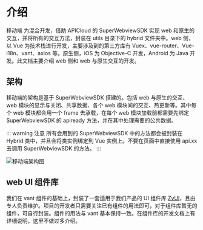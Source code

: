 # 介绍

移动端 为混合开发，借助 APICloud 的 SuperWebviewSDK 实现 web 和原生的交互，并将所有的交互方法，封装在 utils 目录下的 hybrid 文件夹中。web 侧，以 Vue 为技术栈进行开发，主要涉及到的第三方库有 Vuex、vue-router、Vue-i18n、vant、axios 等。原生侧，iOS 为 Objective-C 开发，Android 为 Java 开发。此文档主要介绍 web 侧和 web 与原生交互的开发。

## 架构

移动端的架构是基于 SuperWebviewSDK 搭建的。包括 web 与原生的交互、web 模块的显示与关闭、共享数据、各个 web 模块间的交互、热更新等。其中每个 web 模块都会用一个 frame 去承载，在每个 web 模块加载前都需要先绑定 SuperWebviewSDK 的 apiready 方法，并在其中处理需要的公共数据。

::: warning 注意
所有会用到的 SuperWebviewSDK 中的方法都会被封装在 Hybrid 类中，并且会将类实例绑定到 Vue 实例上。不要在页面中直接使用 api.xx 去调用 SuperWebviewSDK 的方法。
:::

<img :src="$withBase('/jiagou.png')" alt="移动端架构图">

<!-- ## 逻辑图

<img :src="$withBase('/mobile.png')" alt="移动端架构图"> -->


## web UI 组件库

我们在 vant 组件的基础上，封装了一套适用于我们产品的 UI 组件库 [ZvUI](http://zvui.lhanyun.com)，且由专人负责维护。项目的开发者只需要关注已有组件的用法即可，对于组件库暂无的组件，可自行封装。组件的用法与 vant 基本保持一致。在组件库的开发文档上有详细说明，这里不做过多介绍。
